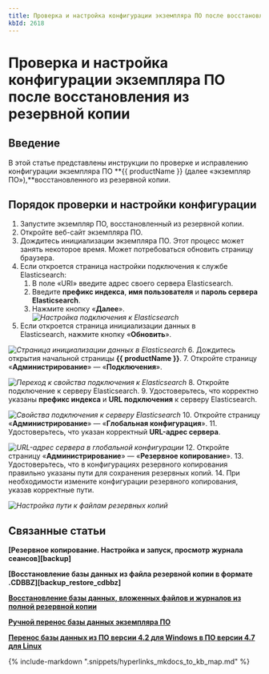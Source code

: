 ```yaml
---
title: Проверка и настройка конфигурации экземпляра ПО после восстановления из резервной копии
kbId: 2618
---
```


# Проверка и настройка конфигурации экземпляра ПО после восстановления из резервной копии

## Введение

В этой статье представлены инструкции по проверке и исправлению конфигурации экземпляра ПО **{{ productName }} (далее «экземпляр ПО»),**восстановленного из резервной копии.

## Порядок проверки и настройки конфигурации

1. Запустите экземпляр ПО, восстановленный из резервной копии.
2. Откройте веб-сайт экземпляра ПО.
3. Дождитесь инициализации экземпляра ПО. Этот процесс может занять некоторое время. Может потребоваться обновить страницу браузера.
4. Если откроется страница настройки подключения к службе Elasticsearch:
    1. В поле «URI» введите адрес своего сервера Elasticsearch.
    2. Введите **префикс индекса**, **имя пользователя** и **пароль сервера Elasticsearch**.
    3. Нажмите кнопку «**Далее**».
_![Настройка подключения к Elasticsearch](https://kb.comindware.ru/assets/Picture16.png)_
5. Если откроется страница инициализации данных в Elasticsearch, нажмите кнопку «**Обновить**».

_![Страница инициализации данных в Elasticsearch](https://kb.comindware.ru/assets/Picture17.png)_
6. Дождитесь открытия начальной страницы **{{ productName }}**.
7. Откройте страницу «**Администрирование**» — «**Подключения**».

_![Переход к свойства подключения к Elasticsearch](https://kb.comindware.ru/assets/img_64d09fd6ec3ba.png)_
8. Откройте подключение к серверу Elasticsearch.
9. Удостоверьтесь, что корректно указаны **префикс индекса** и **URL подключения** к серверу Elasticsearch.

_![Свойства подключения к серверу Elasticsearch](https://kb.comindware.ru/assets/img_64d0a41fc5e0b.png)_
10. Откройте страницу «**Администрирование**» — «**Глобальная конфигурация**».
11. Удостоверьтесь, что указан корректный **URL-адрес сервера**.

_![URL-адрес сервера в глобальной конфигурации](https://kb.comindware.ru/assets/img_64d0a4feebc80.png)_
12. Откройте страницу «**Администрирование**» — «**Резервное копирование**».
13. Удостоверьтесь, что в конфигурациях резервного копирования правильно указаны пути для сохранения резервных копий.
14. При необходимости измените конфигурации резервного копирования, указав корректные пути.

_![Настройка пути к файлам резервных копий](https://kb.comindware.ru/assets/img_6683f199b7b30.png)_

## Связанные статьи

**[Резервное копирование. Настройка и запуск, просмотр журнала сеансов][backup]**

**[Восстановление базы данных из файла резервной копии в формате .CDBBZ][backup_restore_cdbbz]**

**[Восстановление базы данных, вложенных файлов и журналов из полной резервной копии](https://kb.comindware.ru/article.php?id=2335)**

**[Ручной перенос базы данных экземпляра ПО](https://kb.comindware.ru/article.php?id=2137)**

**[Перенос базы данных из ПО версии 4.2 для Windows в ПО версии 4.7 для Linux](https://kb.comindware.ru/article.php?id=2340)**



{% include-markdown ".snippets/hyperlinks_mkdocs_to_kb_map.md" %}
